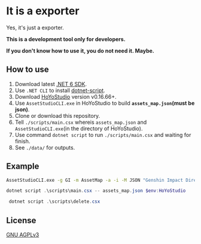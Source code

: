 # It is a exporter

Yes, it's just a exporter.

**This is a development tool only for developers.**

**If you don't know how to use it, you do not need it. Maybe.**

## How to use

1. Download latest [.NET 6 SDK](https://dotnet.microsoft.com/en-us/download/dotnet/6.0).
2. Use `.NET CLI` to install [dotnet-script](https://github.com/filipw/dotnet-script).
3. Download [HoYoStudio](https://github.com/Razmoth/HoYoStudio) version v0.16.66+.
4. Use `AssetStudioCLI.exe` in HoYoStudio to build **`assets_map.json`(must be json)**.
5. Clone or download this repository.
6. Tell `./scripts/main.csx` whereis `assets_map.json` and `AssetStudioCLI.exe`(in the directory of HoYoStudio).
7. Use command `dotnet script` to run `./scripts/main.csx` and waiting for finish.
8. See `./data/` for outputs.

## Example

```bash
AssetStudioCLI.exe -g GI -m AssetMap -a -i -M JSON "Genshin Impact Directory" "Outputs"
```

```powershell
dotnet script .\scripts\main.csx -- assets_map.json $env:HoYoStudio
```

```powershell
 dotnet script .\scripts\delete.csx
```

## License

[GNU AGPLv3](LICENSE.txt)

